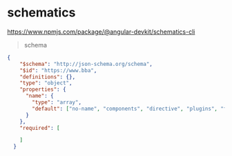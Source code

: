 # schematics

https://www.npmjs.com/package/@angular-devkit/schematics-cli

> schema

``` json
{
    "$schema": "http://json-schema.org/schema",
    "$id": "https://www.bba",
    "definitions": {},
    "type": "object",
    "properties": {
      "name": {
        "type": "array",
        "default": ["no-name", "components", "directive", "plugins", "filter", "mixin"]
      }
    },
    "required": [

    ]
  }
  
```
